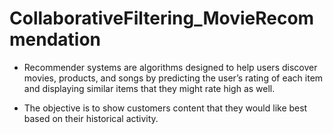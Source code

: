 # CollaborativeFiltering_MovieRecommendation

- Recommender systems are algorithms designed to help users discover movies, products, and songs by predicting the user’s rating of each     item and displaying similar items that they might rate high as well.

- The objective is to show customers content that they would like best based on their historical activity. 
